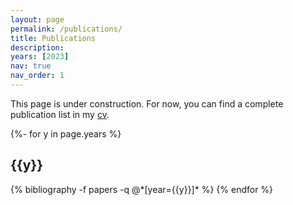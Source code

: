 ```yaml
---
layout: page
permalink: /publications/
title: Publications
description: 
years: [2023]
nav: true
nav_order: 1
---
```


This page is under construction. For now, you can find a complete publication list in my <a href = 'https://thkim0321.github.io/assets/pdf/cv.pdf'>cv</a>. 

<!-- _pages/publications.md -->
<div class="publications">

{%- for y in page.years %}
  <h2 class="year">{{y}}</h2>
  {% bibliography -f papers -q @*[year={{y}}]* %}
{% endfor %}

</div>
